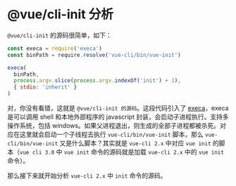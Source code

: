 # @vue/cli-init 分析

`@vue/cli-init` 的源码很简单，如下：

``` javascript
const execa = require('execa')
const binPath = require.resolve('vue-cli/bin/vue-init')

execa(
  binPath,
  process.argv.slice(process.argv.indexOf('init') + 1),
  { stdio: 'inherit' }
)

```

对，你没有看错，这就是 `@vue/cli-init 的源码`。这段代码引入了 [execa](https://github.com/sindresorhus/execa)，execa 是可以调用 shell 和本地外部程序的 javascript 封装，会启动子进程执行。支持多操作系统，包括 windows。如果父进程退出，则生成的全部子进程都被杀死。对应在这里就会启动一个子线程去执行 `vue-cli/bin/vue-init` 脚本，那么 `vue-cli/bin/vue-init` 又是什么脚本？其实就是 `vue-cli 2.x` 中对应 `vue init` 的脚本（`vue cli 3.0` 中 `vue init` 命令的源码就是加载 `vue-cli 2.x` 中的 `vue init` 命令）。

那么接下来就开始分析 `vue-cli 2.x` 中 `init` 命令的源码。
